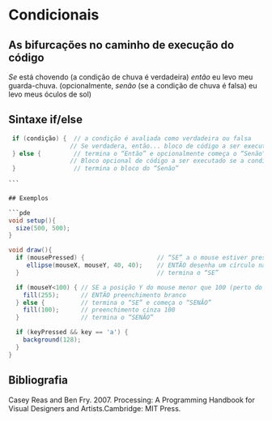 # Condicionais

## As bifurcações no caminho de execução do código

*Se* está chovendo (a condição de chuva é verdadeira) *então* eu levo meu guarda-chuva.
(opcionalmente, *senão* (se a condição de chuva é falsa) eu levo meus óculos de sol)

## Sintaxe if/else

```java
 if (condição) {  // a condição é avaliada como verdadeira ou falsa
                 // Se verdadera, então... bloco de código a ser executado;
 } else {         // termina o “Então” e opcionalmente começa o “Senão”
                 // Bloco opcional de código a ser executado se a condição for falsa;
 }                // termina o bloco do “Senão”    
 
``` 

## Exemplos

```pde
void setup(){
  size(500, 500);
}

void draw(){
  if (mousePressed) {                    // “SE” a o mouse estiver pressionado
     ellipse(mouseX, mouseY, 40, 40);    // ENTÃO desenha um círculo na posição do mouse
  }                                      // termina o “SE”

  if (mouseY<100) { // SE a posição Y do mouse menor que 100 (perto do topo da tela)
    fill(255);      // ENTÃO preenchimento branco
  } else {          // termina o “SE” e começa o “SENÃO”
    fill(100);      // preenchimento cinza 100
  }                 // termina o “SENÃO”    

  if (keyPressed && key == 'a') {
    background(128);
  }
}
```

## Bibliografia

Casey Reas and Ben Fry. 2007. Processing: A Programming Handbook for Visual Designers and Artists.Cambridge: MIT Press.

